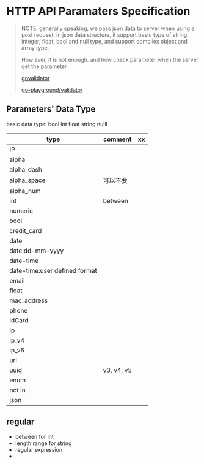 # HTTP API Paramaters Specification

> NOTE: generally speaking, we pass json data to server when using a post request. in json data structure, it support basic type of string, integer, float, bool and null type, and support compliex object and array type. 
> 
> How ever, it is not enough. and how check parameter when the server get the parameter
>
> [govalidator](https://github.com/asaskevich/govalidator)
>
> [go-playground/validator](https://github.com/go-playground/validator)


## Parameters' Data Type

basic data type: bool int float string nulll

| type | comment | xx |
| --- | --- | --- |
| IP
| alpha | | |
| alpha_dash | 
| alpha_space | 可以不要
| alpha_num |
| int | between |
| numeric |
| bool |
| credit_card |
| date |
| date:dd-mm-yyyy
| date-time
| date-time:user defined format |
| email |
| float |
| mac_address
| phone
| idCard |
| ip
| ip_v4
| ip_v6
| url 
| uuid | v3, v4, v5
| enum |
| not in | 
| json


## regular

- between for int 
- length range for string
- regular expression
- 